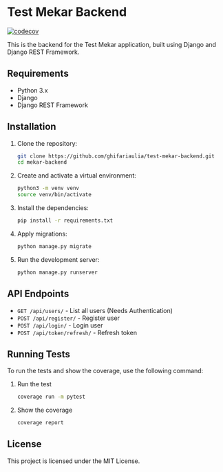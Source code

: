 # Test Mekar Backend
[![codecov](https://codecov.io/gh/ghifariaulia/test-mekar-backend/graph/badge.svg?token=TJ1LN18MNE)](https://codecov.io/gh/ghifariaulia/test-mekar-backend)

This is the backend for the Test Mekar application, built using Django and Django REST Framework.

## Requirements

- Python 3.x
- Django
- Django REST Framework

## Installation

1. Clone the repository:
    ```bash
    git clone https://github.com/ghifariaulia/test-mekar-backend.git
    cd mekar-backend
    ```

2. Create and activate a virtual environment:
    ```bash
    python3 -m venv venv
    source venv/bin/activate
    ```

3. Install the dependencies:
    ```bash
    pip install -r requirements.txt
    ```

4. Apply migrations:
    ```bash
    python manage.py migrate
    ```

5. Run the development server:
    ```bash
    python manage.py runserver
    ```

## API Endpoints

- `GET /api/users/` - List all users (Needs Authentication)
- `POST /api/register/` - Register user
- `POST /api/login/` - Login user
- `POST /api/token/refresh/` - Refresh token

## Running Tests

To run the tests and show the coverage, use the following command:
1.  Run the test
    ```bash
    coverage run -m pytest
    ```
2.  Show the coverage
    ```bash
    coverage report
    ```

## License

This project is licensed under the MIT License.